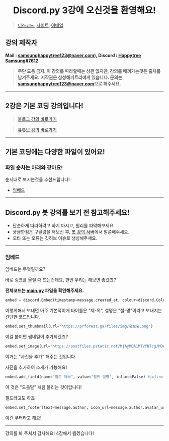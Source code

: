 <h1 align="center">Discord.py 3강에 오신것을 환영해요!</h1>

> [디스코드](https://discord.gg/7npaMJf), [사이트](https://happytree.cf/), [이메일](mailto:samsunghappytree123@naver.com)

## 강의 제작자
**Mail : [samsunghappytree123@naver.com](mailto:samsunghappytree123@naver.com)), Discord : [Happytree Samsung#7612](https://discord.com/users/726350177601978438)**
> **무단 도용 금지. 이 강의를 따라할때는 상관 없지만, 강의를 배껴가는것은 출처를 남겨주세요.**
> **저작권은 삼성해피트리에게 있습니다. 문의는 [samsunghappytree123@naver.com](mailto:samsunghappytree123@naver.com)으로 해주세요.**
------------

## 2강은 기본 코딩 강의입니다!
> [블로그 강의 바로가기](https://blog.naver.com/samsunghappytree123/221943095076)

> [유튜브 강의 바로가기](https://youtu.be/H1PZrv8Kees)

------------

## 기본 코딩에는 다양한 파일이 있어요!
### 파일 순차는 아래와 같아요!
순서대로 보시는것을 추천드립니다!
+ [임베드](#임베드)

------------

## Discord.py 봇 강의를 보기 전 참고해주세요!
+ 단순하게 따라하려고 하지 마시고, 원리를 파악해보세요.
+ 궁금한점은 구글링을 해보신 후, [봇 강의 서버](https://discord.gg/7npaMJf)에서 말씀해주세요.
+ 오타 또는 오류는 깃허브 이슈로 생성해주세요.

------------

### 임베드

임베드는 무엇일까요?

바로 링크를 올릴 때 뜨는건데요, 한번 우리는 해보면 좋겠죠?

**전체코드는 [main.py](main.py) 파일을 확인해주세요.**

```py
embed = discord.Embed(timestamp=message.created_at, colour=discord.Colour.red(), title="제-목", description="설-명")
```
이렇게해서 보내면 아주 기본적이게 타이틀은 "제-목", 설명은 "설-명"이라고 보내지는 간단한 코드입니다.

```py
embed.set_thumbnail(url="https://prforest.ga/files/img/홍보숲.png")
```
이걸 붙이면 썸네일이 추가되겠죠?

```py
embed.set_image(url="https://postfiles.pstatic.net/MjAyMDA1MTVfNTcg/MDAxNTg5NTI0NzU1Nzcx.uK7HkqM-NEgBHLafECr0IfeftNM2RfmrkM-oq8q5KA0g.ZruZd3GTvpc2v-ei-PdJKxFleQMvLDUCNeoHSEGR8bMg.PNG.samsunghappytree123/%EA%B0%95%EC%9D%982.PNG?type=w773")
```
이거는 "사진을 추가" 해주는 것입니다.

사진을 추가하여 소개가 가능해요!

```py
embed.add_field(name="필트 제목", value="필드 설명", inline=False) #inline이 False라면 다음줄로 넘깁니다.
```
이 것은 "도움말" 처럼 불리는 것이랍니다!

필드라고도 하죠

```py
embed.set_footer(text=message.author, icon_url=message.author.avatar_url)
```
이건 푸터라고 해요!

------------

강의를 봐 주셔서 감사해요! 4강에서 뵙겠습니다!
